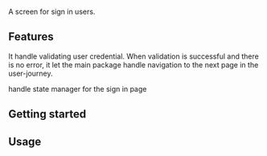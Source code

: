 <!--
This README describes the package. If you publish this package to pub.dev,
this README's contents appear on the landing page for your package.

For information about how to write a good package README, see the guide for
[writing package pages](https://dart.dev/guides/libraries/writing-package-pages).

For general information about developing packages, see the Dart guide for
[creating packages](https://dart.dev/guides/libraries/create-library-packages)
and the Flutter guide for
[developing packages and plugins](https://flutter.dev/developing-packages).
-->

A screen for sign in users.
## Features

It handle validating user credential. When validation  is successful and there is no error, it let the main package handle navigation to the next page in the user-journey.

handle state manager for the sign in page

## Getting started



## Usage



